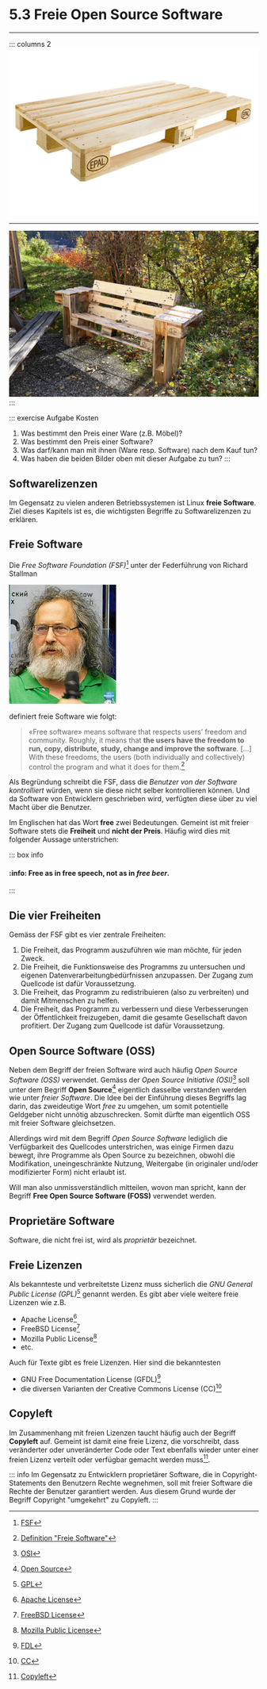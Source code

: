 # 5.3 Freie Open Source Software
---

::: columns 2
![Europalette ©](./palette.jpg)
***
![Sitzbank ©](./bench.jpg)
:::

::: exercise Aufgabe Kosten
1. Was bestimmt den Preis einer Ware (z.B. Möbel)?
2. Was bestimmt den Preis einer Software?
3. Was darf/kann man mit ihnen (Ware resp. Software) nach dem Kauf tun?
4. Was haben die beiden Bilder oben mit dieser Aufgabe zu tun?
:::


## Softwarelizenzen
Im Gegensatz zu vielen anderen Betriebssystemen ist Linux **freie Software**. Ziel dieses Kapitels ist es, die wichtigsten Begriffe zu Softwarelizenzen zu erklären.


## Freie Software
Die *Free Software Foundation (FSF)*[^1] unter der Federführung von Richard Stallman

![Richard Stallman ©](./richard_stallman.jpg)

definiert freie Software wie folgt:

> «Free software» means software that respects users’ freedom and community. Roughly, it means that **the users have the freedom to run, copy, distribute, study, change and improve the software**. [...] With these freedoms, the users (both individually and collectively) control the program and what it does for them.[^2]

Als Begründung schreibt die FSF, dass die *Benutzer von der Software kontrolliert* würden, wenn sie diese nicht selber kontrollieren können. Und da Software von Entwicklern geschrieben wird, verfügten diese über zu viel Macht über die Benutzer.

Im Englischen hat das Wort **free** zwei Bedeutungen. Gemeint ist mit freier Software stets die **Freiheit** und
**nicht der Preis**. Häufig wird dies mit folgender Aussage unterstrichen:

::: box info
#### :info: **Free** as in **free speech**, not as in *free beer*.
:::


## Die vier Freiheiten
Gemäss der FSF gibt es vier zentrale Freiheiten:

1. Die Freiheit, das Programm auszuführen wie man möchte, für jeden Zweck.
2. Die Freiheit, die Funktionsweise des Programms zu untersuchen und eigenen Datenverarbeitungbedürfnissen anzupassen. Der Zugang zum Quellcode ist dafür Voraussetzung.
3. Die Freiheit, das Programm zu redistribuieren (also zu verbreiten) und damit Mitmenschen zu helfen.
4. Die Freiheit, das Programm zu verbessern und diese Verbesserungen der Öffentlichkeit freizugeben, damit die gesamte Gesellschaft davon profitiert. Der Zugang zum Quellcode ist dafür Voraussetzung.


## Open Source Software (OSS)
Neben dem Begriff der freien Software wird auch häufig *Open Source Software (OSS)* verwendet. Gemäss der *Open Source Initiative (OSI)*[^3] soll unter dem Begriff **Open Source**[^4] eigentlich dasselbe verstanden werden wie unter *freier Software*. Die Idee bei der Einführung dieses Begriffs lag darin, das zweideutige Wort *free* zu umgehen, um somit potentielle Geldgeber nicht unnötig abzuschrecken. Somit dürfte man eigentlich OSS mit freier Software gleichsetzen.

Allerdings wird mit dem Begriff *Open Source Software* lediglich die Verfügbarkeit des Quellcodes unterstrichen, was einige Firmen dazu bewegt, ihre Programme als Open Source zu bezeichnen, obwohl die Modifikation, uneingeschränkte Nutzung, Weitergabe (in originaler und/oder modifizierter Form) nicht erlaubt ist.

Will man also unmissverständlich mitteilen, wovon man spricht, kann der Begriff **Free Open Source Software (FOSS)** verwendet werden.


## Proprietäre Software
Software, die nicht frei ist, wird als *proprietär* bezeichnet.


## Freie Lizenzen
Als bekannteste und verbreitetste Lizenz muss sicherlich die *GNU General Public License (GPL)*[^5] genannt werden. Es gibt aber viele weitere freie Lizenzen wie z.B.

- Apache License[^6]
- FreeBSD License[^7]
- Mozilla Public License[^8]
- etc.

Auch für Texte gibt es freie Lizenzen. Hier sind die bekanntesten

- GNU Free Documentation License (GFDL)[^9]
- die diversen Varianten der Creative Commons License (CC)[^10]


## Copyleft
Im Zusammenhang mit freien Lizenzen taucht häufig auch der Begriff **Copyleft** auf. Gemeint ist damit eine freie Lizenz, die vorschreibt, dass veränderter oder unveränderter Code oder Text ebenfalls wieder unter einer freien Lizenz verteilt oder verfügbar gemacht werden muss[^11].

::: info
Im Gegensatz zu Entwicklern proprietärer Software, die in Copyright-Statements den Benutzern Rechte wegnehmen, soll mit freier Software die Rechte der Benutzer garantiert werden. Aus diesem Grund wurde der Begriff Copyright "umgekehrt" zu Copyleft.
:::

[^1]: [FSF](https://fsf.org/)
[^2]: [Definition "Freie Software"](https://www.gnu.org/philosophy/free-sw.html)
[^3]: [OSI](https://www.opensource.org/)
[^4]: [Open Source](https://www.opensource.org/docs/osd)
[^5]: [GPL](https://www.gnu.org/copyleft/gpl.html)
[^6]: [Apache License](https://www.apache.org/licenses/LICENSE-2.0)
[^7]: [FreeBSD License](https://www.freebsd.org/copyright/freebsd-license.html)
[^8]: [Mozilla Public License](https://www.mozilla.org/en-US/MPL/2.0/)
[^9]: [FDL](https://www.gnu.org/licenses/fdl.html)
[^10]: [CC](https://creativecommons.org/licenses/)
[^11]: [Copyleft](https://www.gnu.org/copyleft/copyleft.html)
